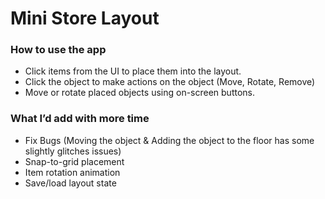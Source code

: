 # Mini Store Layout

### How to use the app
- Click items from the UI to place them into the layout.
- Click the object to make actions on the object (Move, Rotate, Remove)
- Move or rotate placed objects using on-screen buttons.

### What I’d add with more time
- Fix Bugs (Moving the object & Adding the object to the floor has some slightly glitches issues)
- Snap-to-grid placement
- Item rotation animation
- Save/load layout state
